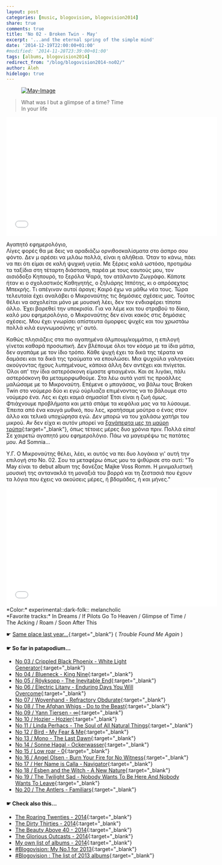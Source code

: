 ```yaml
---
layout: post
categories: [music, blogovision, blogovision2014]
share: true
comments: true
title: 'No 02 - Broken Twin - May'
excerpt: '...and the eternal spring of the simple mind'
date: '2014-12-19T22:00:00+01:00'
#modified: '2014-11-28T23:39:00+01:00'
tags: [albums, blogovision2014]
redirect_from: "/blog/blogovision2014-no02/"
author: Aleh
hidelogo: true
---
```

<figure class="center">
	<a href="http://dis.resized.images.s3.amazonaws.com/540x540/95232.png"><img src="http://dis.resized.images.s3.amazonaws.com/540x540/95232.png" alt="May-Image"/></a>
</figure>

> What was I but a glimpse of a time? Time<br/>
> In your life

<iframe width="560" height="315" src="//www.youtube.com/embed/tc3N3jVM4Ts" frameborder="0" allowfullscreen>&nbsp;</iframe>

Αγαπητό εφημερολόγιο,<br/>
Λίγες φορές θα με δεις να αραδιάζω ορνιθοσκαλίσματα στο άσπρο σου φόντο. Δεν μ αρέσει να μιλάω πολλά, είναι η αλήθεια. Όταν το κάνω, πάει να πει ότι είμαι σε καλή ψυχική υγεία. Με ξέρεις καλά ωστόσο, προτιμάω τα ταξίδια στη τέταρτη διάσταση, παρέα με τους εαυτούς μου, τον αισιόδοξο Kηπουρό, το ξερόλα Ψαρά, τον ατάλαντο Ζωγράφο. Κάποτε ήταν κι ο σχολαστικός Καθηγητής, ο ζηλιάρης Ιππότης, κι ο απρόσεχτος Μπεκρής. Τι απέγιναν αυτοί άραγε; Καιρό έχω να μάθω νέα τους. Τώρα τελευταία έχει αναλάβει ο Μικροναύτης τις δημόσιες σχέσεις μας. Τούτος θέλει να ασχολείται μόνο με μουσική λέει, δεν τον ενδιαφέρει τίποτα άλλο. Έχει βαρεθεί την υποκρισία. Για να λέμε και του στραβού το δίκιο, καλό μου εφημερολόγιο, ο Μικροναύτης δεν είναι κακός στις δημόσιες σχέσεις. Μου έχει γνωρίσει απίστευτα όμορφες ψυχές και του χρωστάω πολλά κιλά ευγνωμοσύνης γι' αυτό. 

Καθώς πλησιάζεις στα πιο αγαπημένα άλμπουμ/κομμάτια, η επιλογή γίνεται καθαρά προσωπική. Δεν βλέπουμε όλοι τον κόσμο με τα ίδια μάτια, δεν αγαπάμε με τον ίδιο τρόπο. Κάθε ψυχή έχει τα δικά της τέρατα να δαμάσει και τα δικά της τραύματα να επουλώσει. Μια ψυχούλα γαληνεύει ακούγοντας ήχους λυπημένους, κάποια άλλη δεν αντέχει και πνίγεται. Όλοι απ' την ίδια αστερόσκονη είμαστε φτιαγμένοι. Και σε λιγάκι, πάλι αστερόσκονη θα μεταμορφωθούμε. Στα λέω αυτά γιατί τις προάλλες μαλώσαμε με το Μικροναύτη. Επέμενε ο μπαγάσας, να βάλω τους Broken Twin στο νούμερο δύο κι εγώ ούρλιαζα επιμένοντας να το βάλουμε στο νούμερο ένα. Λες κι έχει καμιά σημασία! Έτσι είναι η ζωή όμως. Φτιάχνουμε προβλήματα και μετά σπάμε τα κεφάλια μας να τα λύσουμε. Έπειτα από ένα καυγά μυθικό, που λες, κρατήσαμε μούτρα ο ένας στον άλλο και τελικά υποχώρησα εγώ. Δεν μπορώ να του χαλάσω χατήρι του μικρού. Αν δεν είχα κι αυτόν μπορεί να [ξανάπεφτα μες τη μαύρη τρύπα](http://www.mixcloud.com/MoonlightFairyTales/post-tenebras-lux-an-ode-to-empathy/){:target="_blank"}, όπως τέτοιες μέρες δυο χρόνια πριν. Πολλά είπα! Σε χαιρετώ αγαπητό μου εφημερολόγιο. Πάω να μαγειρέψω τις πατάτες μου. Ad Somnia...

Υ.Γ. Ο Μικροναύτης θέλει, λέει, κι αυτός να πει δυο λογάκια γι' αυτή την επιλογή στο Νο. 02. Σου τα μεταφέρω όπως μου τα ψιθύρισε στο αυτί: "Το May είναι το debut album της δανέζας Majke Voss Romm. Η μινιμαλιστική μουσική της αντανακλά τη μοναξιά του βορρά και τη ζεστασιά που έχουν τα λόγια που έχεις να ακούσεις μέρες, ή βδομάδες, ή και μήνες."

<iframe width="560" height="315" src="//www.youtube.com/embed/HUCMlfo5Vv0" frameborder="0" allowfullscreen>&nbsp;</iframe>
*Color:* experimental::dark-folk:: melancholic<br/>
*Favorite tracks:* In Dreams	/ If Pilots Go To Heaven / Glimpse of Time / The Acking / Roam / Soon After This

&#x261B; [Same place last year...](http://themicronaut.tumblr.com/post/70430556536/blogovision2013-no02){:target="_blank"} ( *Trouble Found Me Again* )

#### &#x261B; So far in patapodium...
* [No 03 / Crippled Black Phoenix - White Light Generator](/music/blogovision/blogovision2014/blogovision2014-no03/){:target="_blank"}
* [No 04 / Blueneck - King Nine](/music/blogovision/blogovision2014/blogovision2014-no04/){:target="_blank"}
* [No 05 / Röyksopp	 - The Inevitable End](/music/blogovision/blogovision2014/blogovision2014-no05/){:target="_blank"}
* [No 06 / Electric Litany - Enduring Days You Will Overcome](/music/blogovision/blogovision2014/blogovision2014-no06/){:target="_blank"}
* [No 07 / Wovenhand - Refractory Obdurate](/music/blogovision/blogovision2014/blogovision2014-no07/){:target="_blank"}
* [No 08 / The Afghan Whigs - Do to the Beast](/music/blogovision/blogovision2014/blogovision2014-no08/){:target="_blank"}
* [No 09 / Yann Tiersen - ∞](/music/blogovision/blogovision2014/blogovision2014-no09/){:target="_blank"}
* [No 10 / Hozier - Hozier](/music/blogovision/blogovision2014/blogovision2014-no10/){:target="_blank"}
* [No 11 / Linda Perhacs - The Soul of All Natural Things](/music/blogovision/blogovision2014/blogovision2014-no11/){:target="_blank"}
* [No 12 / Bird - My Fear & Me](/music/blogovision/blogovision2014/blogovision2014-no12/){:target="_blank"}
* [No 13 / Mono - The Last Dawn](/music/blogovision/blogovision2014/blogovision2014-no13/){:target="_blank"}
* [No 14 / Sonne Hagal - Ockerwasser](/music/blogovision/blogovision2014/blogovision2014-no14/){:target="_blank"}
* [No 15 / Low roar - 0](/music/blogovision/blogovision2014/blogovision2014-no15/){:target="_blank"}
* [No 16 / Angel Olsen - Burn Your Fire for No Witness](/music/blogovision/blogovision2014/blogovision2014-no16/){:target="_blank"}
* [No 17 / Her Name is Calla - Navigator](/music/blogovision/blogovision2014/blogovision2014-no17/){:target="_blank"}
* [No 18 / Esben and the Witch - A New Nature](/music/blogovision/blogovision2014/blogovision2014-no18/){:target="_blank"}
* [No 19 / The Twilight Sad - Nobody Wants To Be Here And Nobody Wants To Leave](/music/blogovision/blogovision2014/blogovision2014-no19/){:target="_blank"}
* [No 20 / The Antlers - Familiars](/music/blogovision/blogovision2014/blogovision2014-no20/){:target="_blank"}

#### &#x261B; Check also this…
* [The Roaring Twenties - 2014](/music/blogovision/blogovision2014/blogovision2014-the-roaring-twenties/){:target="_blank"}
* [The Dirty Thirties - 2014](/music/blogovision/blogovision2014/blogovision2014-the-dirty-thirties/){:target="_blank"}
* [The Beauty Above 40 - 2014](/music/blogovision/blogovision2014/blogovision2014-the-beauty-above-40/){:target="_blank"}
* [The Glorious Outcasts - 2014](/music/blogovision/blogovision2014/blogovision2014-the-glorious-outcasts-2014/){:target="_blank"}
* [My own list of albums - 2014](/music/blogovision/blogovision2014/complete-list-2014/){:target="_blank"}
* [#Blogovision: My No.1 for 2013](/music/blogovision/blogovision2013/blogovision2013-no01/){:target="_blank"}
* [#Blogovision : The list of 2013 albums](/music/blogovision/blogovision2013/blogovision-my-own-list-of-2013-nominees-albums/){:target="_blank"}